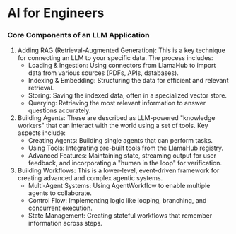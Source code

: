 # AI for Engineers



### Core Components of an LLM Application

1. Adding RAG (Retrieval-Augmented Generation): This is a key technique for connecting an LLM to your specific data. The process includes:
   - Loading & Ingestion: Using connectors from LlamaHub to import data from various sources (PDFs, APIs, databases).
   - Indexing & Embedding: Structuring the data for efficient and relevant retrieval.
   - Storing: Saving the indexed data, often in a specialized vector store.
   - Querying: Retrieving the most relevant information to answer questions accurately.
2. Building Agents: These are described as LLM-powered "knowledge workers" that can interact with the world using a set of tools. Key aspects include:
   - Creating Agents: Building single agents that can perform tasks.
   - Using Tools: Integrating pre-built tools from the LlamaHub registry.
   - Advanced Features: Maintaining state, streaming output for user feedback, and incorporating a "human in the loop" for verification.
3. Building Workflows: This is a lower-level, event-driven framework for creating advanced and complex agentic systems.
   - Multi-Agent Systems: Using AgentWorkflow to enable multiple agents to collaborate.
   - Control Flow: Implementing logic like looping, branching, and concurrent execution.
   - State Management: Creating stateful workflows that remember information across steps.
